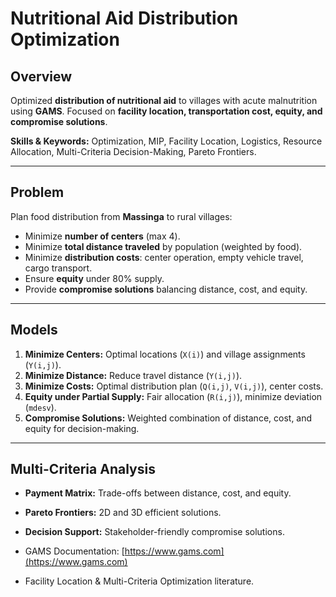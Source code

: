 # Nutritional Aid Distribution Optimization

## Overview
Optimized **distribution of nutritional aid** to villages with acute malnutrition using **GAMS**. Focused on **facility location, transportation cost, equity, and compromise solutions**.  

**Skills & Keywords:** Optimization, MIP, Facility Location, Logistics, Resource Allocation, Multi-Criteria Decision-Making, Pareto Frontiers.

---

## Problem
Plan food distribution from **Massinga** to rural villages:  

- Minimize **number of centers** (max 4).  
- Minimize **total distance traveled** by population (weighted by food).  
- Minimize **distribution costs**: center operation, empty vehicle travel, cargo transport.  
- Ensure **equity** under 80% supply.  
- Provide **compromise solutions** balancing distance, cost, and equity.

---

## Models

1. **Minimize Centers:** Optimal locations (`X(i)`) and village assignments (`Y(i,j)`).  
2. **Minimize Distance:** Reduce travel distance (`Y(i,j)`).  
3. **Minimize Costs:** Optimal distribution plan (`Q(i,j)`, `V(i,j)`), center costs.  
4. **Equity under Partial Supply:** Fair allocation (`R(i,j)`), minimize deviation (`mdesv`).  
5. **Compromise Solutions:** Weighted combination of distance, cost, and equity for decision-making.

---

## Multi-Criteria Analysis
- **Payment Matrix:** Trade-offs between distance, cost, and equity.  
- **Pareto Frontiers:** 2D and 3D efficient solutions.  
- **Decision Support:** Stakeholder-friendly compromise solutions.

- GAMS Documentation: [https://www.gams.com](https://www.gams.com)  
- Facility Location & Multi-Criteria Optimization literature.
